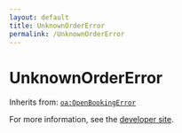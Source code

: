 ```yaml
---
layout: default
title: UnknownOrderError
permalink: /UnknownOrderError
---
```


# UnknownOrderError


Inherits from: [`oa:OpenBookingError`](https://openactive.io/OpenBookingError)

For more information, see the [developer site](https://developer.openactive.io/data-model/types/).